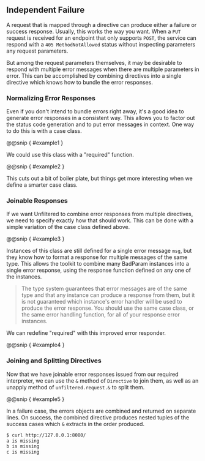 Independent Failure
-------------------

A request that is mapped through a directive can produce either a
failure or success response. Usually, this works the way you
want. When a `PUT` request is received for an endpoint that only
supports `POST`, the service can respond with a `405 MethodNotAllowed`
status without inspecting parameters any request parameters.

But among the request parameters themselves, it may be desirable to
respond with multiple error messages when there are multiple
parameters in error. This can be accomplished by combining directives
into a single directive which knows how to bundle the error responses.

### Normalizing Error Responses

Even if you don't intend to bundle errors right away, it's a good idea
to generate error responses in a consistent way. This allows you to
factor out the status code generation and to put error messages in
context. One way to do this is with a case class.

@@snip [ ](../../main/scala/07/e.scala) { #example1 }

We could use this class with a "required" function.

@@snip [ ](../../main/scala/07/e.scala) { #example2 }

This cuts out a bit of boiler plate, but things get more interesting
when we define a smarter case class.

### Joinable Responses

If we want Unfiltered to combine error responses from multiple
directives, we need to specify exactly how that should work. This can
be done with a simple variation of the case class defined above.

@@snip [ ](../../main/scala/07/e.scala) { #example3 }

Instances of this class are still defined for a single error message
`msg`, but they know how to format a response for multiple messages of
the same type. This allows the toolkit to combine many BadParam
instances into a single error response, using the response function
defined on any one of the instances.

> The type system guarantees that error messages are of the same type
  and that any instance can produce a response from them, but it is
  not guaranteed which instance's error handler will be used to
  produce the error response. You should use the same case class, or
  the same error handling function, for all of your response error
  instances.

We can redefine "required" with this improved error responder.

@@snip [ ](../../main/scala/07/e.scala) { #example4 }

### Joining and Splitting Directives

Now that we have joinable error responses issued from our required
interpreter, we can use the `&` method of `Directive` to join them, as
well as an unapply method of `unfiltered.request.&` to split them.

@@snip [ ](../../main/scala/07/e.scala) { #example5 }

In a failure case, the errors objects are combined and returned on
separate lines. On success, the combined directive produces nested
tuples of the success cases which `&` extracts in the order produced.

```sh
$ curl http://127.0.0.1:8080/
a is missing
b is missing
c is missing
```
